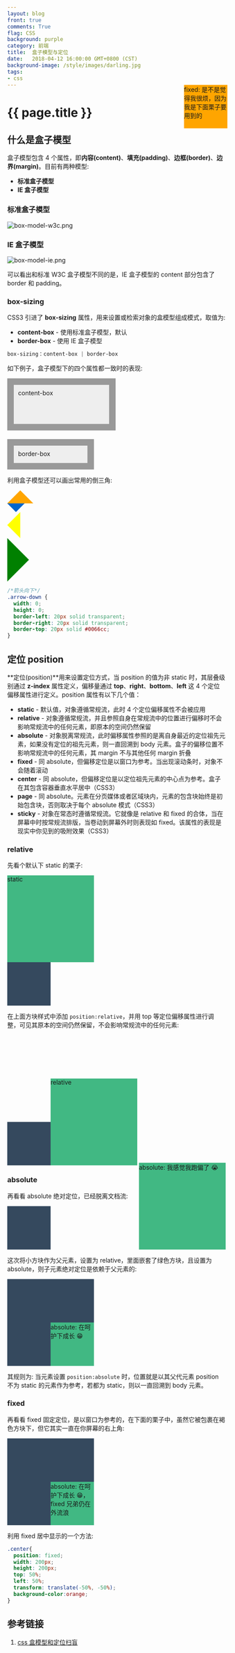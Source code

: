 ```yaml
---
layout: blog
front: true
comments: True
flag: CSS
background: purple
category: 前端
title:  盒子模型与定位
date:   2018-04-12 16:00:00 GMT+0800 (CST)
background-image: /style/images/darling.jpg
tags:
- css
---
```

# {{ page.title }}

## 什么是盒子模型

盒子模型包含 4 个属性，即**内容(content)**、**填充(padding)**、**边框(border)**、**边界(margin)**。目前有两种模型:

* **标准盒子模型**
* **IE 盒子模型**

### 标准盒子模型

![box-model-w3c.png](https://i.loli.net/2018/04/12/5acf03bbc4f3c.png)

### IE 盒子模型

![box-model-ie.png](https://i.loli.net/2018/04/12/5acf03ba00bd0.png)

可以看出和标准 W3C 盒子模型不同的是，IE 盒子模型的 content 部分包含了 border 和 padding。

### box-sizing

CSS3 引进了 **box-sizing** 属性，用来设置或检索对象的盒模型组成模式，取值为:

* **content-box** - 使用标准盒子模型，默认
* **border-box** - 使用 IE 盒子模型

```CSS
box-sizing：content-box | border-box
```

如下例子，盒子模型下的四个属性都一致时的表现:

<style>
.test{width:200px;height:70px;padding:10px;border:15px solid #999;-moz-box-sizing:content-box;-ms-box-sizing:content-box;box-sizing:content-box;background:#eee;}
.test2{width:200px;height:70px;padding:10px;border:15px solid #999;-moz-box-sizing:border-box;-ms-box-sizing:border-box;box-sizing:border-box;background:#eee;margin-top:20px;}
</style>

<div class="test">content-box</div>
<div class="test2">border-box</div>

利用盒子模型还可以画出常用的倒三角:

<style>
/*向上的三角*/
.arrow-up {
  width:0;
  height:0;
  border-left:30px solid transparent;
  border-right:30px solid transparent;
  border-bottom:30px solid orange;
}
/*箭头向下*/
.arrow-down {
  width:0;
  height:0;
  border-left:20px solid transparent;
  border-right:20px solid transparent;
  border-top:20px solid #0066cc;
}
/*箭头向左*/
.arrow-left {
  width:0;
  height:0;
  border-top:30px solid transparent;
  border-bottom:30px solid transparent;
  border-right:30px solid yellow;
}
/*箭头向右*/
.arrow-right {
  width:0;
  height:0;
  border-top:50px solid transparent;
  border-bottom:50px solid transparent;
  border-left:50px solid green;
}
</style>

<div class="arrow-up"><!--向上的三角--></div>
<div class="arrow-down"><!--向下的三角--></div>
<div class="arrow-left"><!--向左的三角--></div>
<div class="arrow-right"><!--向右的三角--></div>

```CSS
/*箭头向下*/
.arrow-down {
  width: 0;
  height: 0;
  border-left: 20px solid transparent;
  border-right: 20px solid transparent;
  border-top: 20px solid #0066cc;
}
```

## 定位 position

**定位(position)**用来设置定位方式，当 position 的值为非 static 时，其层叠级别通过 **z-index** 属性定义，偏移量通过 **top**、**right**、**bottom**、**left** 这 4 个定位偏移属性进行定义。position 属性有以下几个值：

* **static** - 默认值，对象遵循常规流，此时 4 个定位偏移属性不会被应用
* **relative** - 对象遵循常规流，并且参照自身在常规流中的位置进行偏移时不会影响常规流中的任何元素，即原本的空间仍然保留
* **absolute** - 对象脱离常规流，此时偏移属性参照的是离自身最近的定位祖先元素，如果没有定位的祖先元素，则一直回溯到 body 元素。盒子的偏移位置不影响常规流中的任何元素，其 margin 不与其他任何 margin 折叠
* **fixed** - 同 absolute，但偏移定位是以窗口为参考。当出现滚动条时，对象不会随着滚动
* **center** - 同 absolute，但偏移定位是以定位祖先元素的中心点为参考。盒子在其包含容器垂直水平居中（CSS3）
* **page** - 同 absolute。元素在分页媒体或者区域块内，元素的包含块始终是初始包含块，否则取决于每个 absolute 模式（CSS3）
* **sticky** - 对象在常态时遵循常规流。它就像是 relative 和 fixed 的合体，当在屏幕中时按常规流排版，当卷动到屏幕外时则表现如 fixed。该属性的表现是现实中你见到的吸附效果（CSS3）

### relative

先看个默认下 static 的栗子:

<style>
.fir-color{
  width:200px;
  height:200px;
  background-color:#41b883;
}
.fir-color-relative{
  position:relative;
  width:200px;
  height:200px;
  left:100px;
  top:100px;
  background-color:#41b883;
}
.fir-color-absolute{
  position:absolute;
  width:200px;
  height:200px;
  right:0;
  top:-100px;
  background-color:#41b883;
}
.fir-color-absolute-2{
  position:absolute;
  width:100px;
  height:100px;
  bottom:0;
  right:0;
  background-color:#41b883;
}
.sec-color{
  width:100px;
  height:100px;
  background-color:#35495e;
}
.sec-color-relative{
  position:relative;
  width:200px;
  height:200px;
  background-color:#35495e;
}
.orange{
  position:fixed;
  top:250px;
  right:14rem;
  width:100px;
  height:100px;
  background-color:orange;
}
</style>

<div class="fir-color">static</div>
<div class="sec-color"></div>

在上面方块样式中添加 <code>position:relative</code>，并用 top 等定位偏移属性进行调整，可见其原本的空间仍然保留，不会影响常规流中的任何元素:

<div class="fir-color-relative">relative</div>
<div class="sec-color"></div>

### absolute

再看看 absolute 绝对定位，已经脱离文档流:

<div style="position:relative;">
  <div class="fir-color-absolute">absolute: 我感觉我跑偏了 😭</div>
  <div class="sec-color"></div>
</div>

这次将小方块作为父元素，设置为 relative，里面嵌套了绿色方块，且设置为 absolute，则子元素绝对定位是依赖于父元素的:

<div class="sec-color-relative">
  <div class="fir-color-absolute-2">absolute: 在呵护下成长 😁</div>
</div>

其规则为: 当元素设置 <code>position:absolute</code> 时，位置就是以其父代元素 position 不为 static 的元素作为参考，若都为 static，则以一直回溯到 body 元素。

### fixed

再看看 fixed 固定定位，是以窗口为参考的，在下面的栗子中，虽然它被包裹在褐色方块下，但它其实一直在你屏幕的右上角:

<div class="sec-color-relative">
  <div class="orange">fixed: 是不是觉得我很烦，因为我是下面栗子要用到的</div>
  <div class="fir-color-absolute-2">absolute: 在呵护下成长 😁，fixed 兄弟仍在外流浪</div>
</div>

利用 fixed 居中显示的一个方法:

```CSS
.center{
  position: fixed;
  width: 200px;
  height: 200px;
  top: 50%;
  left: 50%;
  transform: translate(-50%, -50%);
  background-color:orange;
}
```

## 参考链接

1. [css 盒模型和定位扫盲](https://zhuanlan.zhihu.com/p/24778275)